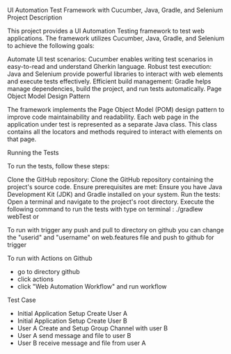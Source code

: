UI Automation Test Framework with Cucumber, Java, Gradle, and Selenium Project Description

This project provides a UI Automation Testing framework to test web applications. The framework utilizes Cucumber, Java, Gradle, and Selenium to achieve the following goals:

Automate UI test scenarios: Cucumber enables writing test scenarios in easy-to-read and understand Gherkin language.
Robust test execution: Java and Selenium provide powerful libraries to interact with web elements and execute tests effectively.
Efficient build management: Gradle helps manage dependencies, build the project, and run tests automatically.
Page Object Model Design Pattern

The framework implements the Page Object Model (POM) design pattern to improve code maintainability and readability. Each web page in the application under test is represented as a separate Java class. This class contains all the locators and methods required to interact with elements on that page.

Running the Tests

To run the tests, follow these steps:

Clone the GitHub repository: Clone the GitHub repository containing the project's source code.
Ensure prerequisites are met: Ensure you have Java Development Kit (JDK) and Gradle installed on your system.
Run the tests: Open a terminal and navigate to the project's root directory. 
Execute the following command to run the tests with type on terminal : ./gradlew webTest or 

To run with trigger any push and pull to directory on github
you can change the "userid" and "username" on web.features file and push to github for trigger 

To run with Actions on Github
- go to directory github
- click actions
- click "Web Automation Workflow" and run workflow 

Test Case
- Initial Application Setup Create User A
- Initial Application Setup Create User B
- User A Create and Setup Group Channel with user B
- User A send message and file to user B
- User B receive message and file from user A
